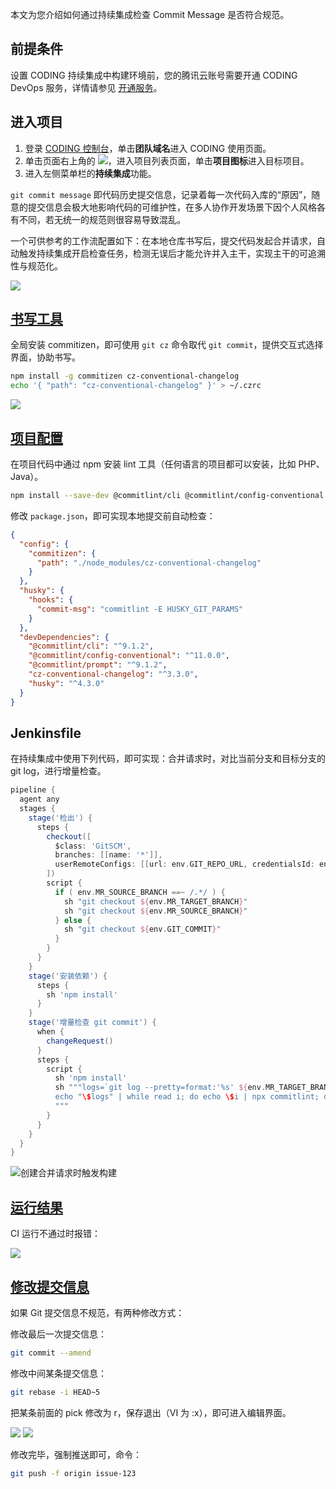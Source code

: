 本文为您介绍如何通过持续集成检查 Commit Message 是否符合规范。

## 前提条件
设置 CODING 持续集成中构建环境前，您的腾讯云账号需要开通 CODING DevOps 服务，详情请参见 [开通服务](https://cloud.tencent.com/document/product/1115/37268)。

## 进入项目
1. 登录 [CODING 控制台](https://console.cloud.tencent.com/coding)，单击**团队域名**进入 CODING 使用页面。
2. 单击页面右上角的 <img src ="https://main.qcloudimg.com/raw/d94a8e60dd3a41d0af07d72ae0e9d70e.png" style ="margin:0">，进入项目列表页面，单击**项目图标**进入目标项目。
3.  进入左侧菜单栏的**持续集成**功能。

`git commit message` 即代码历史提交信息，记录着每一次代码入库的“原因”，随意的提交信息会极大地影响代码的可维护性，在多人协作开发场景下因个人风格各有不同，若无统一的规范则很容易导致混乱。

一个可供参考的工作流配置如下：在本地仓库书写后，提交代码发起合并请求，自动触发持续集成开启检查任务，检测无误后才能允许并入主干，实现主干的可追溯性与规范化。

![](https://help-assets.codehub.cn/enterprise/20200914163606.png)

## [书写工具](#git-cz)

全局安装 commitizen，即可使用 `git cz` 命令取代 `git commit`，提供交互式选择界面，协助书写。

```bash
npm install -g commitizen cz-conventional-changelog
echo '{ "path": "cz-conventional-changelog" }' > ~/.czrc
```

![](https://help-assets.codehub.cn/enterprise/20200914142021.png)

## [项目配置](#install)

在项目代码中通过 npm 安装 lint 工具（任何语言的项目都可以安装，比如 PHP、Java）。

```bash
npm install --save-dev @commitlint/cli @commitlint/config-conventional @commitlint/prompt cz-conventional-changelog husky
```

修改 `package.json`，即可实现本地提交前自动检查：

```json
{
  "config": {
    "commitizen": {
      "path": "./node_modules/cz-conventional-changelog"
    }
  },
  "husky": {
    "hooks": {
      "commit-msg": "commitlint -E HUSKY_GIT_PARAMS"
    }
  },
  "devDependencies": {
    "@commitlint/cli": "^9.1.2",
    "@commitlint/config-conventional": "^11.0.0",
    "@commitlint/prompt": "^9.1.2",
    "cz-conventional-changelog": "^3.3.0",
    "husky": "^4.3.0"
  }
}
```

## Jenkinsfile

在持续集成中使用下列代码，即可实现：合并请求时，对比当前分支和目标分支的 git log，进行增量检查。

```groovy
pipeline {
  agent any
  stages {
    stage('检出') {
      steps {
        checkout([
          $class: 'GitSCM',
          branches: [[name: '*']],
          userRemoteConfigs: [[url: env.GIT_REPO_URL, credentialsId: env.CREDENTIALS_ID]]
        ])
        script {
          if ( env.MR_SOURCE_BRANCH ==~ /.*/ ) {
            sh "git checkout ${env.MR_TARGET_BRANCH}"
            sh "git checkout ${env.MR_SOURCE_BRANCH}"
          } else {
            sh "git checkout ${env.GIT_COMMIT}"
          }
        }
      }
    }
    stage('安装依赖') {
      steps {
        sh 'npm install'
      }
    } 
    stage('增量检查 git commit') {
      when {
        changeRequest()
      }
      steps {
        script {
          sh 'npm install'
          sh """logs=`git log --pretty=format:'%s' ${env.MR_TARGET_BRANCH}... --no-merges`;
          echo "\$logs" | while read i; do echo \$i | npx commitlint; done
          """
        }
      }
    }
  }
}
```

![创建合并请求时触发构建](https://help-assets.codehub.cn/enterprise/20200706173652.png)

## [运行结果](#screenshots)

CI 运行不通过时报错：

![](https://help-assets.codehub.cn/enterprise/20200911194311.png)

## [修改提交信息](#modify)

如果 Git 提交信息不规范，有两种修改方式：

修改最后一次提交信息：

```bash
git commit --amend
```

修改中间某条提交信息：

```bash
git rebase -i HEAD~5
```

把某条前面的 pick 修改为 r，保存退出（VI 为 :x），即可进入编辑界面。

![](https://help-assets.codehub.cn/enterprise/20210106145634.png)
![](https://help-assets.codehub.cn/enterprise/20210106145707.png)

修改完毕，强制推送即可，命令：

```bash
git push -f origin issue-123
```